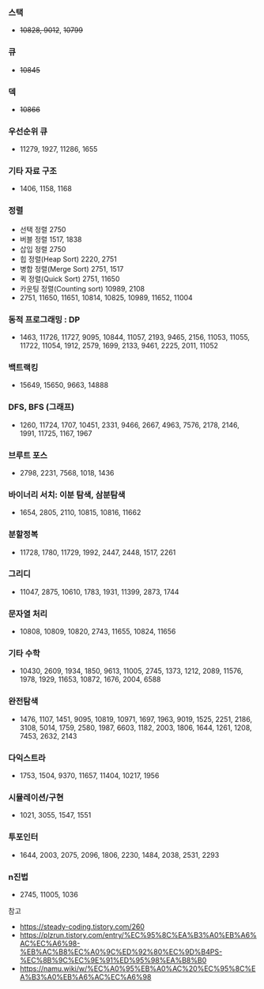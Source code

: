 
### 스택
 * ~~10828, 9012~~, ~~10799~~
### 큐
 * ~~10845~~
### 덱
 * ~~10866~~
### 우선순위 큐
 * 11279, 1927, 11286, 1655
### 기타 자료 구조
 * 1406, 1158, 1168
### 정렬
 * 선택 정렬 2750
 * 버블 정렬 1517, 1838
 * 삽입 정렬 2750
 * 힙 정렬(Heap Sort) 2220, 2751
 * 병합 정렬(Merge Sort) 2751, 1517
 * 퀵 정렬(Quick Sort) 2751, 11650
 * 카운팅 정렬(Counting sort) 10989, 2108
 * 2751, 11650, 11651, 10814, 10825, 10989, 11652, 11004
### 동적 프로그래밍 : DP
 * 1463, 11726, 11727, 9095, 10844, 11057, 2193, 9465, 2156, 11053, 11055, 11722, 11054, 1912, 2579, 1699, 2133, 9461, 2225, 2011, 11052
### 백트랙킹
 * 15649, 15650, 9663, 14888
### DFS, BFS (그래프)
 * 1260, 11724, 1707, 10451, 2331, 9466, 2667, 4963, 7576, 2178, 2146, 1991, 11725, 1167, 1967
### 브루트 포스
* 2798, 2231, 7568, 1018, 1436
### 바이너리 서치: 이분 탐색, 삼분탐색
 * 1654, 2805, 2110, 10815, 10816, 11662
### 분할정복 
 * 11728, 1780, 11729, 1992, 2447, 2448, 1517, 2261
### 그리디
 * 11047, 2875, 10610, 1783, 1931, 11399, 2873, 1744
### 문자열 처리
* 10808, 10809, 10820, 2743, 11655, 10824, 11656
### 기타 수학
* 10430, 2609, 1934, 1850, 9613, 11005, 2745, 1373, 1212, 2089, 11576, 1978, 1929, 11653, 10872, 1676, 2004, 6588
### 완전탐색
 * 1476, 1107, 1451, 9095, 10819, 10971, 1697, 1963, 9019, 1525, 2251, 2186, 3108, 5014, 1759, 2580, 1987, 6603, 1182, 2003, 1806, 1644, 1261, 1208, 7453, 2632, 2143
### 다익스트라
* 1753, 1504, 9370, 11657, 11404, 10217, 1956
### 시뮬레이션/구현
* 1021, 3055, 1547, 1551
### 투포인터
* 1644, 2003, 2075, 2096, 1806, 2230, 1484, 2038, 2531, 2293
### n진법
* 2745, 11005, 1036


참고
* https://steady-coding.tistory.com/260
* https://plzrun.tistory.com/entry/%EC%95%8C%EA%B3%A0%EB%A6%AC%EC%A6%98-%EB%AC%B8%EC%A0%9C%ED%92%80%EC%9D%B4PS-%EC%8B%9C%EC%9E%91%ED%95%98%EA%B8%B0
* https://namu.wiki/w/%EC%A0%95%EB%A0%AC%20%EC%95%8C%EA%B3%A0%EB%A6%AC%EC%A6%98
